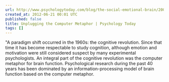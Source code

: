 ```yaml
---
url: http://www.psychologytoday.com/blog/the-social-emotional-brain/200904/unplugging-the-computer-metaphor
created_at: 2012-06-21 00:01 UTC
published: false
title: Unplugging the Computer Metaphor | Psychology Today
tags: []
---
```


"A paradigm shift occurred in the 1960s: the cognitive revolution. Since that time it has become respectable to study cognition, although emotion and motivation were still considered suspect by many experimental psychologists. An integral part of the cognitive revolution was the computer metaphor for brain function. Psychological research during the past 40 years has been dominated by an information-processing model of brain function based on the computer metaphor.

